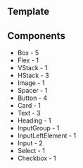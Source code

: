## Template

## Components

- Box - 5
- Flex - 1
- VStack - 1
- HStack - 3
- Image - 1
- Spacer - 1
- Button - 4
- Card - 1
- Text - 3
- Heading - 1
- InputGroup - 1
- InputLeftElement - 1
- Input - 2
- Select - 1
- Checkbox - 1